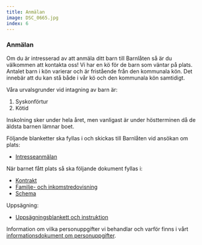 ```yaml
---
title: Anmälan
image: DSC_0665.jpg
index: 6
---
```

### Anmälan
Om du är intresserad av att anmäla ditt barn till Barnlåten så är du välkommen att kontakta oss!
Vi har en kö för de barn som väntar på plats. Antalet barn i kön varierar och är fristående från den kommunala kön. Det 
innebär att du kan stå både i vår kö och den kommunala kön samtidigt.

Våra urvalsgrunder vid intagning av barn är:
1. Syskonförtur
2. Kötid

Inskolning sker under hela året, men vanligast är under höstterminen då de äldsta barnen lämnar boet.

Följande blanketter ska fyllas i och skickas till Barnlåten vid ansökan om plats:
* [Intresseanmälan](/docs/barnlatenansokan.docx)

När barnet fått plats så ska följande dokument fyllas i:
* [Kontrakt](docs/Kontrakt.docx)
* [Familje- och inkomstredovisning](https://goteborg.se/wps/wcm/connect/701b1f95-96d7-420f-aac9-305559aef583/Familje-+och+inkomstredovisning.pdf?MOD=AJPERES)
* [Schema](docs/schema.pdf)

Uppsägning:
* [Uppsägningsblankett och instruktion](/docs/barnlatenavslut.docx)

Information om vilka personuppgifter vi behandlar och varför finns i vårt [informationsdokument om personuppgifter](docs/Information_om_personuppgifter.pdf).

